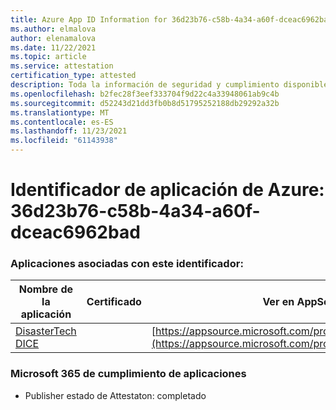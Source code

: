 ```yaml
---
title: Azure App ID Information for 36d23b76-c58b-4a34-a60f-dceac6962bad
ms.author: elmalova
author: elenamalova
ms.date: 11/22/2021
ms.topic: article
ms.service: attestation
certification_type: attested
description: Toda la información de seguridad y cumplimiento disponible para 36d23b76-c58b-4a34-a60f-dceac6962bad.
ms.openlocfilehash: b2fec28f3eef333704f9d22c4a33948061ab9c4b
ms.sourcegitcommit: d52243d21dd3fb0b8d51795252188db29292a32b
ms.translationtype: MT
ms.contentlocale: es-ES
ms.lasthandoff: 11/23/2021
ms.locfileid: "61143938"
---
```

# <a name="azure-app-id-36d23b76-c58b-4a34-a60f-dceac6962bad"></a>Identificador de aplicación de Azure: 36d23b76-c58b-4a34-a60f-dceac6962bad


### <a name="apps-associated-with-this-id"></a>Aplicaciones asociadas con este identificador:
| **Nombre de la aplicación** | **Certificado** | **Ver en AppSource** |
|--------------|---------------|-----------------------|
| [DisasterTech DICE](https://docs.microsoft.com/microsoft-365-app-certification/forward/WA200001909) |  | [https://appsource.microsoft.com/product/office/WA200001909](https://appsource.microsoft.com/product/office/WA200001909) |

### <a name="microsoft-365-app-compliance-status"></a>Microsoft 365 de cumplimiento de aplicaciones
- Publisher estado de Attestaton: completado
